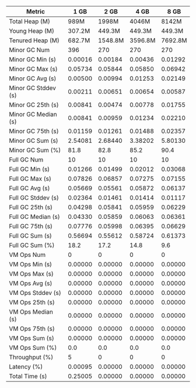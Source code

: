| Metric | 1 GB | 2 GB | 4 GB | 8 GB |
|------|----|----|----|----|
| Total Heap (M) | 989M | 1998M | 4046M | 8142M |
| Young Heap (M) | 307.2M | 449.3M | 449.3M | 449.3M |
| Tenured Heap (M) | 682.7M | 1548.8M | 3596.8M | 7692.8M |
| Minor GC Num | 396 | 270 | 270 | 270 |
| Minor GC Min (s) | 0.00016 | 0.00184 | 0.00436 | 0.01292 |
| Minor GC Max (s) | 0.05734 | 0.05844 | 0.05850 | 0.06942 |
| Minor GC Avg (s) | 0.00500 | 0.00994 | 0.01253 | 0.02149 |
| Minor GC Stddev (s) | 0.00211 | 0.00651 | 0.00654 | 0.00587 |
| Minor GC 25th (s) | 0.00841 | 0.00474 | 0.00778 | 0.01755 |
| Minor GC Median (s) | 0.00841 | 0.00959 | 0.01234 | 0.02210 |
| Minor GC 75th (s) | 0.01159 | 0.01261 | 0.01488 | 0.02357 |
| Minor GC Sum (s) | 2.54081 | 2.68440 | 3.38202 | 5.80130 |
| Minor GC Sum (%) | 81.8 | 82.8 | 85.2 | 90.4 |
| Full GC Num | 10 | 10 | 10 | 10 |
| Full GC Min (s) | 0.01266 | 0.01499 | 0.02012 | 0.03068 |
| Full GC Max (s) | 0.07826 | 0.06857 | 0.07275 | 0.07155 |
| Full GC Avg (s) | 0.05669 | 0.05561 | 0.05872 | 0.06137 |
| Full GC Stddev (s) | 0.02364 | 0.01461 | 0.01414 | 0.01117 |
| Full GC 25th (s) | 0.04298 | 0.05841 | 0.05959 | 0.06229 |
| Full GC Median (s) | 0.04330 | 0.05859 | 0.06063 | 0.06361 |
| Full GC 75th (s) | 0.07776 | 0.05998 | 0.06395 | 0.06629 |
| Full GC Sum (s) | 0.56694 | 0.55612 | 0.58724 | 0.61373 |
| Full GC Sum (%) | 18.2 | 17.2 | 14.8 | 9.6 |
| VM Ops Num | 0 | 0 | 0 | 0 |
| VM Ops Min (s) | 0.00000 | 0.00000 | 0.00000 | 0.00000 |
| VM Ops Max (s) | 0.00000 | 0.00000 | 0.00000 | 0.00000 |
| VM Ops Avg (s) | 0.00000 | 0.00000 | 0.00000 | 0.00000 |
| VM Ops Stddev (s) | 0.00000 | 0.00000 | 0.00000 | 0.00000 |
| VM Ops 25th (s) | 0.00000 | 0.00000 | 0.00000 | 0.00000 |
| VM Ops Median (s) | 0.00000 | 0.00000 | 0.00000 | 0.00000 |
| VM Ops 75th (s) | 0.00000 | 0.00000 | 0.00000 | 0.00000 |
| VM Ops Sum (s) | 0.00000 | 0.00000 | 0.00000 | 0.00000 |
| VM Ops Sum (%) | 0.0 | 0.0 | 0.0 | 0.0 |
| Throughput (%) | 5 | 0 | 0 | 0 |
| Latency (%) | 0.00095 | 0.00000 | 0.00000 | 0.00000 |
| Total Time (s) | 0.25005 | 0.00000 | 0.00000 | 0.00000 |
